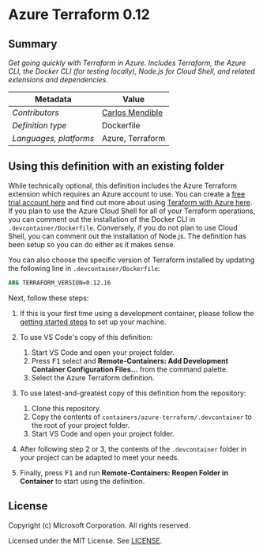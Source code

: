 # Azure Terraform 0.12

## Summary

*Get going quickly with Terraform in Azure. Includes Terraform, the Azure CLI, the Docker CLI (for testing locally), Node.js for Cloud Shell, and related extensions and dependencies.*

| Metadata | Value |  
|----------|-------|
| *Contributors* | [Carlos Mendible](https://github.com/cmendible) |
| *Definition type* | Dockerfile |
| *Languages, platforms* | Azure, Terraform |

## Using this definition with an existing folder

While technically optional, this definition includes the Azure Terraform extension which requires an Azure account to use. You can create a [free trial account here](https://azure.microsoft.com/en-us/free/) and find out more about using [Teraform with Azure here](https://docs.microsoft.com/en-us/azure/terraform/terraform-overview).  If you plan to use the Azure Cloud Shell for all of your Terraform operations, you can comment out the installation of the Docker CLI in `.devcontainer/Dockerfile`. Conversely, if you do not plan to use Cloud Shell, you can comment out the installation of Node.js. The definition has been setup so you can do either as it makes sense.

You can also choose the specific version of Terraform installed by updating the following line in `.devcontainer/Dockerfile`:

```Dockerfile
ARG TERRAFORM_VERSION=0.12.16
```

Next, follow these steps:

1. If this is your first time using a development container, please follow the [getting started steps](https://aka.ms/vscode-remote/containers/getting-started) to set up your machine.

2. To use VS Code's copy of this definition:
   1. Start VS Code and open your project folder.
   2. Press <kbd>F1</kbd> select and **Remote-Containers: Add Development Container Configuration Files...** from the command palette.
   3. Select the Azure Terraform definition.

3. To use latest-and-greatest copy of this definition from the repository:
   1. Clone this repository.
   2. Copy the contents of `containers/azure-terraform/.devcontainer` to the root of your project folder.
   3. Start VS Code and open your project folder.

4. After following step 2 or 3, the contents of the `.devcontainer` folder in your project can be adapted to meet your needs.

5. Finally, press <kbd>F1</kbd> and run **Remote-Containers: Reopen Folder in Container** to start using the definition.

## License

Copyright (c) Microsoft Corporation. All rights reserved.

Licensed under the MIT License. See [LICENSE](https://github.com/Microsoft/vscode-dev-containers/blob/master/LICENSE).
